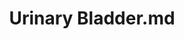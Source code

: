 ---
title: Urinary Bladder.md
release_version: v1.2
model_type: asct-b
description: "[Anatomical Structures, Cell Types, plus Biomarkers (ASCT+B) tables](https://hubmapconsortium.github.io/ccf/pages/ccf-anatomical-structures.html) aim to capture the nested *part_of* structure of anatomical human body parts, the typology of cells, and biomarkers used to identify cell types. The tables are authored and reviewed by an international team of experts.
"
creators: 
  - 0000-0002-0746-927X
  - 0000-0003-2804-127X
project_leads: 
  - 0000-0002-3321-6137
reviewers: 
  - 0000-0001-7655-4833
creation_date:  2021-12-01 
license: CC BY 4.0
publisher:  HuBMAP 
funder:  National Institutes of Health 
award_number:  OT2OD026671 
hubmap_id:  HBM546.CKGW.888 
datatable: asct-b_vh_urinary_bladder.csv
doi: https://doi.org/10.48539/HBM546.CKGW.888
---